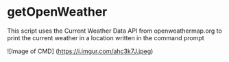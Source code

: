 # getOpenWeather
This script uses the Current Weather Data API from openweathermap.org to print the current weather in a location written in the command prompt

![Image of CMD] (https://i.imgur.com/ahc3k7J.jpeg)
